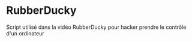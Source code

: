 # RubberDucky
Script utilisé dans la vidéo RubberDucky pour hacker prendre le contrôle d'un ordinateur
